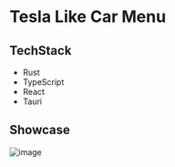 # Tesla Like Car Menu

## TechStack
- Rust
- TypeScript
- React
- Tauri

## Showcase
![image](https://github.com/Vladimir-Urik/car-menu/assets/47532155/1ff5747a-d1b0-4c99-b40b-b711a00de304)

